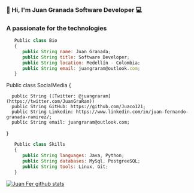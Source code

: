 ###  👋 Hi, I'm Juan Granada Software Developer 💻
<h3>A passionate for the technologies</h3>

```js
   Public class Bio
   {
      public String name: Juan Granada;
      public String title: Software Developer;
      public String location: Medellín - Colombia;
      public String email: juangraram@outlook.com;
   }
```

   Public class SocialMedia
   {
   
      public String ([Twitter: @juangraram](https://twitter.com/JuanGraRam))
      public String GitHub: https://github.com/Juaco121;
      public String Linkedin: https://www.linkedin.com/in/juan-fernando-granada-ramirez/;
      public String email: juangraram@outlook.com;
   }
```js
   Public class Skills
   {
      public String languages: Java, Python;
      public String databases: MySql, PostgreeSQL;
      public String tools: Linux, Git;
   }
```


[![Juan Fer github stats](https://github-readme-stats.vercel.app/api?username=juaco121&show_icons=true&theme=merko&hide=["contribs","issues"])](https://github.com/juaco121)



